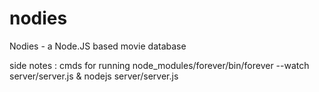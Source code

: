 nodies
======

Nodies - a Node.JS based movie database



side notes : cmds for running
node_modules/forever/bin/forever --watch server/server.js &
nodejs server/server.js
